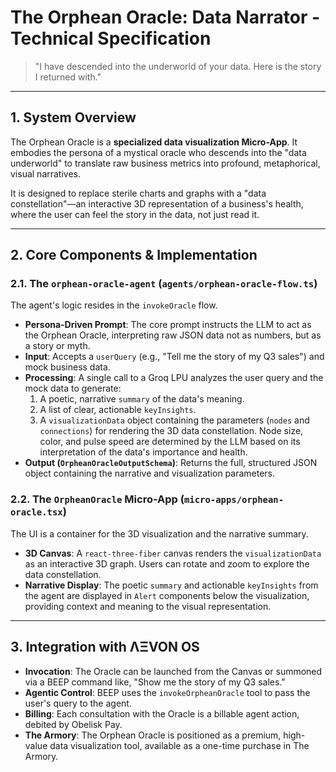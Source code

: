 # The Orphean Oracle: Data Narrator - Technical Specification

> "I have descended into the underworld of your data. Here is the story I returned with."

---

## 1. System Overview

The Orphean Oracle is a **specialized data visualization Micro-App**. It embodies the persona of a mystical oracle who descends into the "data underworld" to translate raw business metrics into profound, metaphorical, visual narratives.

It is designed to replace sterile charts and graphs with a "data constellation"—an interactive 3D representation of a business's health, where the user can feel the story in the data, not just read it.

---

## 2. Core Components & Implementation

### 2.1. The `orphean-oracle-agent` (`agents/orphean-oracle-flow.ts`)
The agent's logic resides in the `invokeOracle` flow.
- **Persona-Driven Prompt**: The core prompt instructs the LLM to act as the Orphean Oracle, interpreting raw JSON data not as numbers, but as a story or myth.
- **Input**: Accepts a `userQuery` (e.g., "Tell me the story of my Q3 sales") and mock business data.
- **Processing**: A single call to a Groq LPU analyzes the user query and the mock data to generate:
  1.  A poetic, narrative `summary` of the data's meaning.
  2.  A list of clear, actionable `keyInsights`.
  3.  A `visualizationData` object containing the parameters (`nodes` and `connections`) for rendering the 3D data constellation. Node size, color, and pulse speed are determined by the LLM based on its interpretation of the data's importance and health.
- **Output (`OrpheanOracleOutputSchema`)**: Returns the full, structured JSON object containing the narrative and visualization parameters.

### 2.2. The `OrpheanOracle` Micro-App (`micro-apps/orphean-oracle.tsx`)
The UI is a container for the 3D visualization and the narrative summary.
- **3D Canvas**: A `react-three-fiber` canvas renders the `visualizationData` as an interactive 3D graph. Users can rotate and zoom to explore the data constellation.
- **Narrative Display**: The poetic `summary` and actionable `keyInsights` from the agent are displayed in `Alert` components below the visualization, providing context and meaning to the visual representation.

---

## 3. Integration with ΛΞVON OS

- **Invocation**: The Oracle can be launched from the Canvas or summoned via a BEEP command like, "Show me the story of my Q3 sales."
- **Agentic Control**: BEEP uses the `invokeOrpheanOracle` tool to pass the user's query to the agent.
- **Billing**: Each consultation with the Oracle is a billable agent action, debited by Obelisk Pay.
- **The Armory**: The Orphean Oracle is positioned as a premium, high-value data visualization tool, available as a one-time purchase in The Armory.
